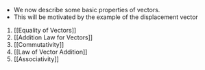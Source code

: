 - We now describe some basic properties of vectors. 
- This will be motivated by the example of the displacement vector

1. [[Equality of Vectors]]
2. [[Addition Law for Vectors]]
3. [[Commutativity]]
4. [[Law of Vector Addition]]
5. [[Associativity]]